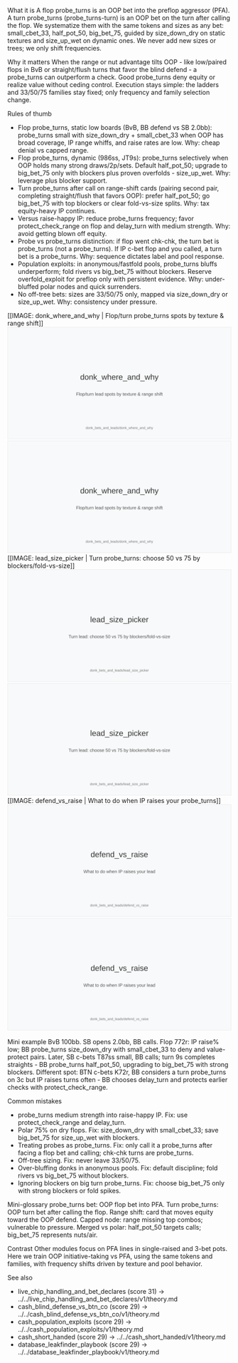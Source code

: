 What it is
A flop probe_turns is an OOP bet into the preflop aggressor (PFA). A turn probe_turns (probe_turns-turn) is an OOP bet on the turn after calling the flop. We systematize them with the same tokens and sizes as any bet: small_cbet_33, half_pot_50, big_bet_75, guided by size_down_dry on static textures and size_up_wet on dynamic ones. We never add new sizes or trees; we only shift frequencies.

Why it matters
When the range or nut advantage tilts OOP - like low/paired flops in BvB or straight/flush turns that favor the blind defend - a probe_turns can outperform a check. Good probe_turns deny equity or realize value without ceding control. Execution stays simple: the ladders and 33/50/75 families stay fixed; only frequency and family selection change.

Rules of thumb

* Flop probe_turns, static low boards (BvB, BB defend vs SB 2.0bb): probe_turns small with size_down_dry + small_cbet_33 when OOP has broad coverage, IP range whiffs, and raise rates are low. Why: cheap denial vs capped range.
* Flop probe_turns, dynamic (986ss, JT9s): probe_turns selectively when OOP holds many strong draws/2p/sets. Default half_pot_50; upgrade to big_bet_75 only with blockers plus proven overfolds - size_up_wet. Why: leverage plus blocker support.
* Turn probe_turns after call on range-shift cards (pairing second pair, completing straight/flush that favors OOP): prefer half_pot_50; go big_bet_75 with top blockers or clear fold-vs-size splits. Why: tax equity-heavy IP continues.
* Versus raise-happy IP: reduce probe_turns frequency; favor protect_check_range on flop and delay_turn with medium strength. Why: avoid getting blown off equity.
* Probe vs probe_turns distinction: if flop went chk-chk, the turn bet is probe_turns (not a probe_turns). If IP c-bet flop and you called, a turn bet is a probe_turns. Why: sequence dictates label and pool response.
* Population exploits: in anonymous/fastfold pools, probe_turns bluffs underperform; fold rivers vs big_bet_75 without blockers. Reserve overfold_exploit for preflop only with persistent evidence. Why: under-bluffed polar nodes and quick surrenders.
* No off-tree bets: sizes are 33/50/75 only, mapped via size_down_dry or size_up_wet. Why: consistency under pressure.

[[IMAGE: donk_where_and_why | Flop/turn probe_turns spots by texture & range shift]]
![Flop/turn lead spots by texture & range shift](images/donk_where_and_why.svg)
![Flop/turn probe_turns spots by texture & range shift](images/donk_where_and_why.svg)
[[IMAGE: lead_size_picker | Turn probe_turns: choose 50 vs 75 by blockers/fold-vs-size]]
![Turn lead: choose 50 vs 75 by blockers/fold-vs-size](images/lead_size_picker.svg)
![Turn probe_turns: choose 50 vs 75 by blockers/fold-vs-size](images/lead_size_picker.svg)
[[IMAGE: defend_vs_raise | What to do when IP raises your probe_turns]]
![What to do when IP raises your lead](images/defend_vs_raise.svg)
![What to do when IP raises your probe_turns](images/defend_vs_raise.svg)

Mini example
BvB 100bb. SB opens 2.0bb, BB calls. Flop 772r: IP raise% low; BB probe_turns size_down_dry with small_cbet_33 to deny and value-protect pairs. Later, SB c-bets T87ss small, BB calls; turn 9s completes straights - BB probe_turns half_pot_50, upgrading to big_bet_75 with strong blockers. Different spot: BTN c-bets K72r, BB considers a turn probe_turns on 3c but IP raises turns often - BB chooses delay_turn and protects earlier checks with protect_check_range.

Common mistakes

* probe_turns medium strength into raise-happy IP. Fix: use protect_check_range and delay_turn.
* Polar 75% on dry flops. Fix: size_down_dry with small_cbet_33; save big_bet_75 for size_up_wet with blockers.
* Treating probes as probe_turns. Fix: only call it a probe_turns after facing a flop bet and calling; chk-chk turns are probe_turns.
* Off-tree sizing. Fix: never leave 33/50/75.
* Over-bluffing donks in anonymous pools. Fix: default discipline; fold rivers vs big_bet_75 without blockers.
* Ignoring blockers on big turn probe_turns. Fix: choose big_bet_75 only with strong blockers or fold spikes.

Mini-glossary
probe_turns bet: OOP flop bet into PFA.
Turn probe_turns: OOP turn bet after calling the flop.
Range shift: card that moves equity toward the OOP defend.
Capped node: range missing top combos; vulnerable to pressure.
Merged vs polar: half_pot_50 targets calls; big_bet_75 represents nuts/air.

Contrast
Other modules focus on PFA lines in single-raised and 3-bet pots. Here we train OOP initiative-taking vs PFA, using the same tokens and families, with frequency shifts driven by texture and pool behavior.

See also
- live_chip_handling_and_bet_declares (score 31) → ../../live_chip_handling_and_bet_declares/v1/theory.md
- cash_blind_defense_vs_btn_co (score 29) → ../../cash_blind_defense_vs_btn_co/v1/theory.md
- cash_population_exploits (score 29) → ../../cash_population_exploits/v1/theory.md
- cash_short_handed (score 29) → ../../cash_short_handed/v1/theory.md
- database_leakfinder_playbook (score 29) → ../../database_leakfinder_playbook/v1/theory.md